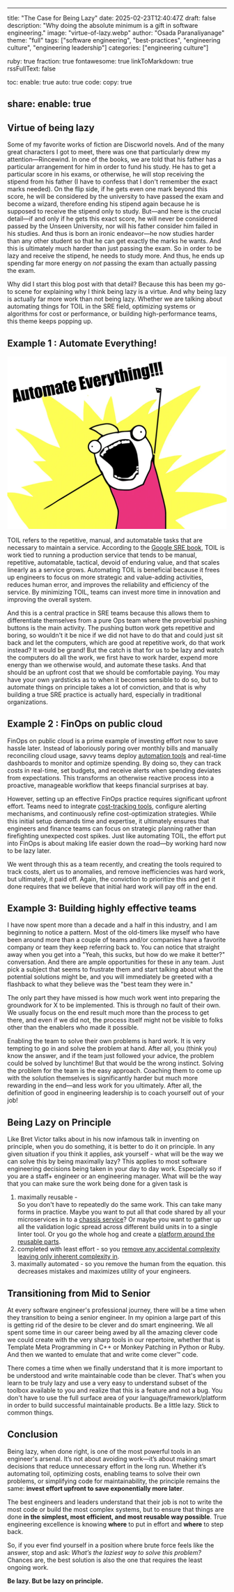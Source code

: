 ---

title: "The Case for Being Lazy"
date: 2025-02-23T12:40:47Z
draft: false
description: "Why doing the absolute minimum is a gift in software engineering."
image: "virtue-of-lazy.webp"
author: "Osada Paranaliyanage"
theme: "full"
tags: ["software engineering", "best-practices", "engineering culture", "engineering leadership"]
categories: ["engineering culture"]

ruby: true
fraction: true
fontawesome: true
linkToMarkdown: true
rssFullText: false

toc:
enable: true
auto: true
code:
copy: true

share:
enable: true
------------

## Virtue of being lazy

Some of my favorite works of fiction are Discworld novels. And of the many great characters I got to meet, there was one that particularly drew my attention—Rincewind. In one of the books, we are told that his father has a particular arrangement for him in order to fund his study. He has to get a particular score in his exams, or otherwise, he will stop receiving the stipend from his father (I have to confess that I don't remember the exact marks needed). On the flip side, if he gets even one mark beyond this score, he will be considered by the university to have passed the exam and become a wizard, therefore ending his stipend again because he is supposed to receive the stipend only to study. But—and here is the crucial detail—if and only if he gets this exact score, he will never be considered passed by the Unseen University, nor will his father consider him failed in his studies. And thus is born an ironic endeavor—he now studies harder than any other student so that he can get exactly the marks he wants. And this is ultimately much harder than just passing the exam. So in order to be lazy and receive the stipend, he needs to study more. And thus, he ends up spending far more energy on *not* passing the exam than actually passing the exam.

Why did I start this blog post with that detail? Because this has been my go-to scene for explaining why I think being lazy is a virtue. And why being lazy is actually far more work than not being lazy. Whether we are talking about automating things for TOIL in the SRE field, optimizing systems or algorithms for cost or performance, or building high-performance teams, this theme keeps popping up.

## Example 1 : Automate Everything!

![Automate Everything](automate-everything.webp)

TOIL refers to the repetitive, manual, and automatable tasks that are necessary to maintain a service. According to the [Google SRE book](https://sre.google/sre-book/eliminating-toil/), TOIL is work tied to running a production service that tends to be manual, repetitive, automatable, tactical, devoid of enduring value, and that scales linearly as a service grows. Automating TOIL is beneficial because it frees up engineers to focus on more strategic and value-adding activities, reduces human error, and improves the reliability and efficiency of the service. By minimizing TOIL, teams can invest more time in innovation and improving the overall system.

And this is a central practice in SRE teams because this allows them to differentiate themselves from a pure Ops team where the proverbial pushing buttons is the main activity. The pushing button work gets repetitive and boring, so wouldn't it be nice if we did not have to do that and could just sit back and let the computers, which are good at repetitive work, do that work instead? It would be grand! But the catch is that for us to be lazy and watch the computers do all the work, we first have to work harder, expend more energy than we otherwise would, and automate these tasks. And that should be an upfront cost that we should be comfortable paying. You may have your own yardsticks as to when it becomes sensible to do so, but to automate things on principle takes a lot of conviction, and that is why building a true SRE practice is actually hard, especially in traditional organizations.

## Example 2 : FinOps on public cloud

FinOps on public cloud is a prime example of investing effort now to save hassle later. Instead of laboriously poring over monthly bills and manually reconciling cloud usage, savvy teams deploy [automation tools](https://www.finops.org/introduction/what-is-finops/) and real-time dashboards to monitor and optimize spending. By doing so, they can track costs in real-time, set budgets, and receive alerts when spending deviates from expectations. This transforms an otherwise reactive process into a proactive, manageable workflow that keeps financial surprises at bay.

However, setting up an effective FinOps practice requires significant upfront effort. Teams need to integrate [cost-tracking tools](https://aws.amazon.com/aws-cost-management/), configure alerting mechanisms, and continuously refine cost-optimization strategies. While this initial setup demands time and expertise, it ultimately ensures that engineers and finance teams can focus on strategic planning rather than firefighting unexpected cost spikes. Just like automating TOIL, the effort put into FinOps is about making life easier down the road—by working hard now to be lazy later.

We went through this as a team recently, and creating the tools required to track costs, alert us to anomalies, and remove inefficiencies was hard work, but ultimately, it paid off. Again, the conviction to prioritize this and get it done requires that we believe that initial hard work will pay off in the end.

## Example 3: Building highly effective teams

I have now spent more than a decade and a half in this industry, and I am beginning to notice a pattern. Most of the old-timers like myself who have been around more than a couple of teams and/or companies have a favorite company or team they keep referring back to. You can notice that straight away when you get into a "Yeah, this sucks, but how do we make it better?" conversation. And there are ample opportunities for these in any team. Just pick a subject that seems to frustrate them and start talking about what the potential solutions might be, and you will immediately be greeted with a flashback to what they believe was the "best team they were in."

The only part they have missed is how much work went into preparing the groundwork for X to be implemented. This is through no fault of their own. We usually focus on the end result much more than the process to get there, and even if we did not, the process itself might not be visible to folks other than the enablers who made it possible.

Enabling the team to solve their own problems is hard work. It is very tempting to go in and solve the problem at hand. After all, you (think you) know the answer, and if the team just followed your advice, the problem could be solved by lunchtime! But that would be the wrong instinct. Solving the problem for the team is the easy approach. Coaching them to come up with the solution themselves is significantly harder but much more rewarding in the end—and less work for you ultimately. After all, the definition of good in engineering leadership is to coach yourself out of your job!



## Being Lazy on Principle

Like Bret Victor talks about in his now infamous talk in inventing on principle, when you do something, it is better to do it on principle. In any given situation if you think it applies, ask yourself - what will be the way we can solve this by being maximally lazy? This applies to most software engineering decisions being taken in your day to day work. Especially so if you are a staff+ engineer or an engineering manager. What will be the way that you can make sure the work being done for a given task is

1. maximally reusable - \
   So you don't have to repeatedly do the same work. This can take many forms in practice. Maybe you want to put all that code shared by all your microservices in to a [chassis service](https://buoyant.io/2023/06/01/what-is-a-chassis-service/)? Or maybe you want to gather up all the validation logic spread across different build units in to a single linter tool. Or you go the whole hog and create a [platform around the reusable parts](https://www.cncf.io/reports/platform-engineering-whitepaper/).
2. completed with least effort - so you [remove any accidental complexity leaving only inherent complexity in](https://www.infoq.com/presentations/Simple-Made-Easy/).
3. maximally automated - so you remove the human from the equation. this decreases mistakes and maximizes utility of your engineers.

## Transitioning from Mid to Senior

At every software engineer's professional journey, there will be a time when they transition to being a senior engineer. In my opinion a large part of this is getting rid of the desire to be clever and do smart engineering. We all spent some time in our career being awed by all the amazing clever code we could create with the very sharp tools in our repertoire, whether that is Template Meta Programming in C++ or Monkey Patching in Python or Ruby. And then we wanted to emulate that and write come clever™ code.

There comes a time when we finally understand that it is more important to be understood and write maintainable code than be clever. That's when you learn to be truly lazy and use a very easy to understand subset of the toolbox available to you and realize that this is a feature and not a bug. You don't have to use the full surface area of your language/framework/platform in order to build successful maintainable products. Be a little lazy. Stick to common things.

## Conclusion

Being lazy, when done right, is one of the most powerful tools in an engineer's arsenal. It’s not about avoiding work—it’s about making smart decisions that reduce unnecessary effort in the long run. Whether it’s automating toil, optimizing costs, enabling teams to solve their own problems, or simplifying code for maintainability, the principle remains the same: **invest effort upfront to save exponentially more later**.

The best engineers and leaders understand that their job is not to write the most code or build the most complex systems, but to ensure that things are done **in the simplest, most efficient, and most reusable way possible**. True engineering excellence is knowing **where** to put in effort and **where** to step back.

So, if you ever find yourself in a position where brute force feels like the answer, stop and ask: *What’s the laziest way to solve this problem?* Chances are, the best solution is also the one that requires the least ongoing work.

**Be lazy. But be lazy on principle.**
